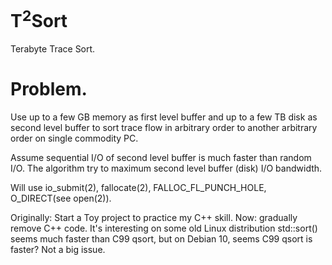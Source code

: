 T<sup>2</sup>Sort
=============

Terabyte Trace Sort.

Problem.
=========
Use up to a few GB memory as first level buffer and up to a few TB disk as second level buffer
to sort trace flow in arbitrary order to another arbitrary order on single commodity PC.

Assume sequential I/O of second level buffer is much faster than random I/O.
The algorithm try to maximum second level buffer (disk) I/O bandwidth.

Will use io_submit(2), fallocate(2), FALLOC_FL_PUNCH_HOLE, O_DIRECT(see open(2)).

Originally: Start a Toy project to practice my C++ skill.
Now: gradually remove C++ code.
It's interesting on some old Linux distribution std::sort() seems much faster than C99 qsort,
but on Debian 10, seems C99 qsort is faster? Not a big issue.
